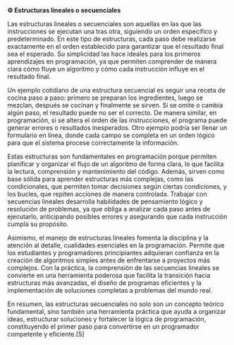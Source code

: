 **⚙️ Estructuras lineales o secuenciales**

Las estructuras lineales o secuenciales son aquellas en las que las instrucciones se ejecutan una tras otra, siguiendo un orden específico y predeterminado. En este tipo de estructuras, cada paso debe realizarse exactamente en el orden establecido para garantizar que el resultado final sea el esperado. Su simplicidad las hace ideales para los primeros aprendizajes en programación, ya que permiten comprender de manera clara cómo fluye un algoritmo y cómo cada instrucción influye en el resultado final.

Un ejemplo cotidiano de una estructura secuencial es seguir una receta de cocina paso a paso: primero se preparan los ingredientes, luego se mezclan, después se cocinan y finalmente se sirven. Si se omite o cambia algún paso, el resultado puede no ser el correcto. De manera similar, en programación, si se altera el orden de las instrucciones, el programa puede generar errores o resultados inesperados. Otro ejemplo podría ser llenar un formulario en línea, donde cada campo se completa en un orden lógico para que el sistema procese correctamente la información.

Estas estructuras son fundamentales en programación porque permiten planificar y organizar el flujo de un algoritmo de forma clara, lo que facilita la lectura, comprensión y mantenimiento del código. Además, sirven como base sólida para aprender estructuras más complejas, como las condicionales, que permiten tomar decisiones según ciertas condiciones, y los bucles, que repiten acciones de manera controlada. Trabajar con secuencias lineales desarrolla habilidades de pensamiento lógico y resolución de problemas, ya que obliga a analizar cada paso antes de ejecutarlo, anticipando posibles errores y asegurando que cada instrucción cumpla su propósito.

Asimismo, el manejo de estructuras lineales fomenta la disciplina y la atención al detalle, cualidades esenciales en la programación. Permite que los estudiantes y programadores principiantes adquieran confianza en la creación de algoritmos simples antes de enfrentarse a proyectos más complejos. Con la práctica, la comprensión de las secuencias lineales se convierte en una herramienta poderosa que facilita la transición hacia estructuras más avanzadas, el diseño de programas eficientes y la implementación de soluciones completas a problemas del mundo real.

En resumen, las estructuras secuenciales no solo son un concepto teórico fundamental, sino también una herramienta práctica que ayuda a organizar ideas, estructurar soluciones y fortalecer la lógica de programación, constituyendo el primer paso para convertirse en un programador competente y eficiente.[5]
